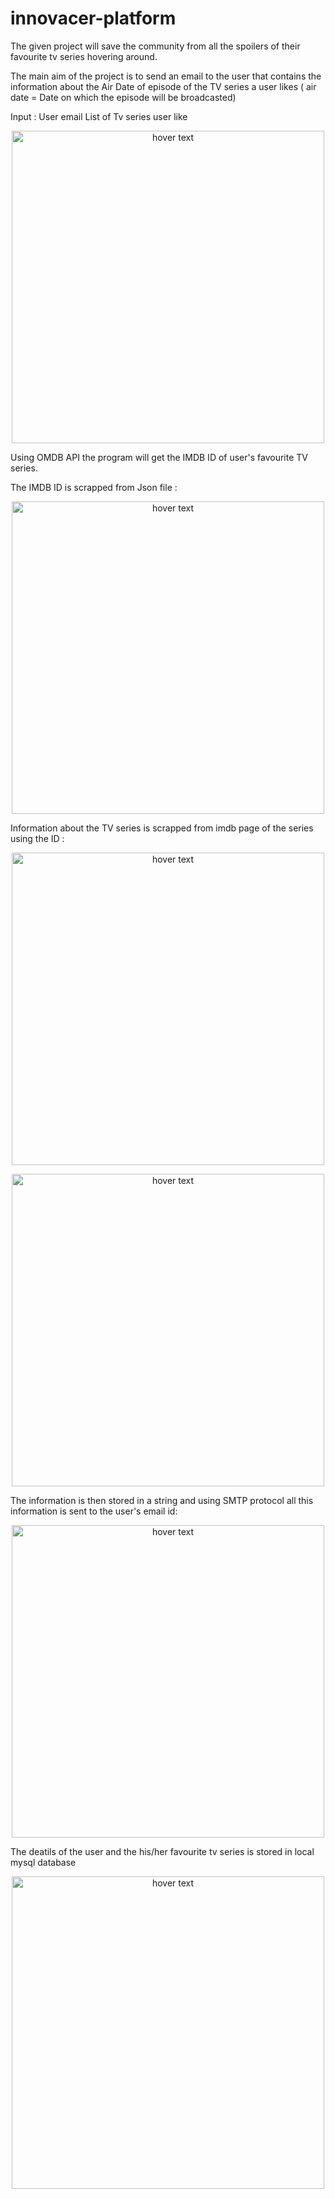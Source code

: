 # innovacer-platform

The given project will save the community from all the spoilers of their favourite tv series hovering around.

The main aim of the project is to send an email to the user that contains the information about the Air Date of episode of the TV series a user likes ( air date = Date on which the episode will be broadcasted)

Input :
  User email
  List of Tv series user like

 <p align="center">
  <img src="home/jainish/Pictures/INPUT_INNOVACER.png" width="500" title="hover text">
</p>
 

Using OMDB API the program will get the IMDB  ID of user's favourite TV series.

The IMDB ID is scrapped from Json file :

<p align="center">
    <img src="home/jainish/Pictures/omdb.png" width="500" title="hover text">
  </p>


Information about the TV series is scrapped from imdb page of the series using the ID :

<p align="center">
  <img src="home/jainish/Pictures/imdb1.png" width="500" title="hover text">
</p>
 
 
 <p align="center">
  <img src="home/jainish/Pictures/imdb2.png" width="500" title="hover text">
</p>
 
 

The information is then stored in a string and using SMTP protocol all this information is sent to the user's email id:

 <p align="center">
  <img src="home/jainish/Pictures/mail.png" width="500" title="hover text">
</p>



The deatils of the user and the his/her favourite tv series is stored in local mysql database 

 <p align="center">
  <img src="home/jainish/Pictures/DB.png" width="500" title="hover text">
</p>



 
